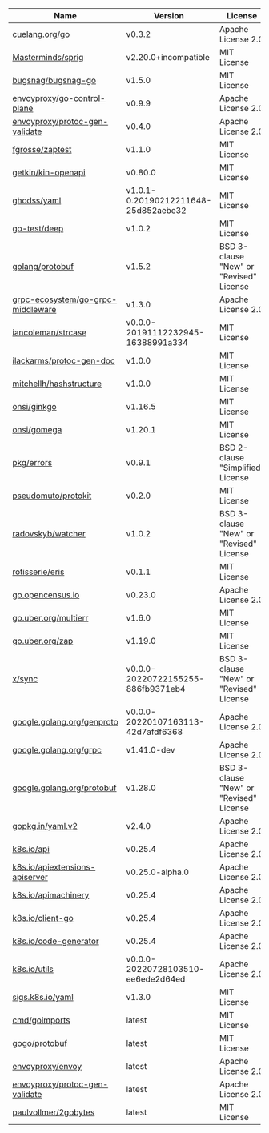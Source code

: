 Name|Version|License
---|---|---
[cuelang.org/go](https://cuelang.org/go)|v0.3.2|Apache License 2.0
[Masterminds/sprig](https://github.com/Masterminds/sprig)|v2.20.0+incompatible|MIT License
[bugsnag/bugsnag-go](https://github.com/bugsnag/bugsnag-go)|v1.5.0|MIT License
[envoyproxy/go-control-plane](https://github.com/envoyproxy/go-control-plane)|v0.9.9|Apache License 2.0
[envoyproxy/protoc-gen-validate](https://github.com/envoyproxy/protoc-gen-validate)|v0.4.0|Apache License 2.0
[fgrosse/zaptest](https://github.com/fgrosse/zaptest)|v1.1.0|MIT License
[getkin/kin-openapi](https://github.com/getkin/kin-openapi)|v0.80.0|MIT License
[ghodss/yaml](https://github.com/ghodss/yaml)|v1.0.1-0.20190212211648-25d852aebe32|MIT License
[go-test/deep](https://github.com/go-test/deep)|v1.0.2|MIT License
[golang/protobuf](https://github.com/golang/protobuf)|v1.5.2|BSD 3-clause "New" or "Revised" License
[grpc-ecosystem/go-grpc-middleware](https://github.com/grpc-ecosystem/go-grpc-middleware)|v1.3.0|Apache License 2.0
[iancoleman/strcase](https://github.com/iancoleman/strcase)|v0.0.0-20191112232945-16388991a334|MIT License
[ilackarms/protoc-gen-doc](https://github.com/ilackarms/protoc-gen-doc)|v1.0.0|MIT License
[mitchellh/hashstructure](https://github.com/mitchellh/hashstructure)|v1.0.0|MIT License
[onsi/ginkgo](https://github.com/onsi/ginkgo)|v1.16.5|MIT License
[onsi/gomega](https://github.com/onsi/gomega)|v1.20.1|MIT License
[pkg/errors](https://github.com/pkg/errors)|v0.9.1|BSD 2-clause "Simplified" License
[pseudomuto/protokit](https://github.com/pseudomuto/protokit)|v0.2.0|MIT License
[radovskyb/watcher](https://github.com/radovskyb/watcher)|v1.0.2|BSD 3-clause "New" or "Revised" License
[rotisserie/eris](https://github.com/rotisserie/eris)|v0.1.1|MIT License
[go.opencensus.io](https://go.opencensus.io)|v0.23.0|Apache License 2.0
[go.uber.org/multierr](https://go.uber.org/multierr)|v1.6.0|MIT License
[go.uber.org/zap](https://go.uber.org/zap)|v1.19.0|MIT License
[x/sync](https://golang.org/x/sync)|v0.0.0-20220722155255-886fb9371eb4|BSD 3-clause "New" or "Revised" License
[google.golang.org/genproto](https://google.golang.org/genproto)|v0.0.0-20220107163113-42d7afdf6368|Apache License 2.0
[google.golang.org/grpc](https://google.golang.org/grpc)|v1.41.0-dev|Apache License 2.0
[google.golang.org/protobuf](https://google.golang.org/protobuf)|v1.28.0|BSD 3-clause "New" or "Revised" License
[gopkg.in/yaml.v2](https://gopkg.in/yaml.v2)|v2.4.0|Apache License 2.0
[k8s.io/api](https://k8s.io/api)|v0.25.4|Apache License 2.0
[k8s.io/apiextensions-apiserver](https://k8s.io/apiextensions-apiserver)|v0.25.0-alpha.0|Apache License 2.0
[k8s.io/apimachinery](https://k8s.io/apimachinery)|v0.25.4|Apache License 2.0
[k8s.io/client-go](https://k8s.io/client-go)|v0.25.4|Apache License 2.0
[k8s.io/code-generator](https://k8s.io/code-generator)|v0.25.4|Apache License 2.0
[k8s.io/utils](https://k8s.io/utils)|v0.0.0-20220728103510-ee6ede2d64ed|Apache License 2.0
[sigs.k8s.io/yaml](https://sigs.k8s.io/yaml)|v1.3.0|MIT License
[cmd/goimports](https://golang.org/x/tools/cmd/goimports)|latest|MIT License
[gogo/protobuf](https://github.com/gogo/protobuf)|latest|MIT License
[envoyproxy/envoy](https://github.com/envoyproxy/envoy)|latest|Apache License 2.0
[envoyproxy/protoc-gen-validate](https://github.com/envoyproxy/protoc-gen-validate)|latest|Apache License 2.0
[paulvollmer/2gobytes](https://github.com/paulvollmer/2gobytes)|latest|MIT License
